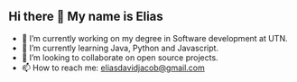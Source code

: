 ## Hi there 👋 My name is Elias

- 🔭 I’m currently working on my degree in Software development at UTN.
- 🌱 I’m currently learning Java, Python and Javascript.
- 👯 I’m looking to collaborate on open source projects.
- 📫 How to reach me: eliasdavidjacob@gmail.com

